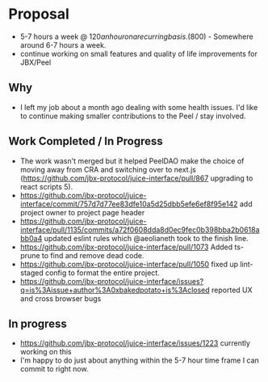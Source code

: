 # Proposal

- 5-7 hours a week @ $120 an hour on a recurring basis. ($800) - Somewhere around 6-7 hours a week.
- continue working on small features and quality of life improvements for JBX/Peel

## Why

- I left my job about a month ago dealing with some health issues. I'd like to continue making smaller contributions to the Peel / stay involved.

## Work Completed / In Progress

- The work wasn't merged but it helped PeelDAO make the choice of moving away from CRA and switching over to next.js (<https://github.com/jbx-protocol/juice-interface/pull/867> upgrading to react scripts 5).
- <https://github.com/jbx-protocol/juice-interface/commit/757d7d77ee83dfe10a5d25dbb5efe6ef8f95e142> add project owner to project page header
- <https://github.com/jbx-protocol/juice-interface/pull/1135/commits/a72f0608dda8d0ec9fec0b398bba2b0618abb0a4> updated eslint rules which @aeolianeth took to the finish line.
- <https://github.com/jbx-protocol/juice-interface/pull/1073> Added ts-prune to find and remove dead code.
- <https://github.com/jbx-protocol/juice-interface/pull/1050> fixed up lint-staged config to format the entire project.
- <https://github.com/jbx-protocol/juice-interface/issues?q=is%3Aissue+author%3A0xbakedpotato+is%3Aclosed> reported UX and cross browser bugs

## In progress

- <https://github.com/jbx-protocol/juice-interface/issues/1223> currently working on this
- I'm happy to do just about anything within the 5-7 hour time frame I can commit to right now.
